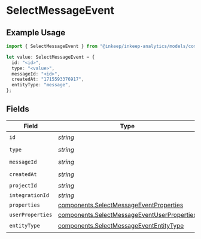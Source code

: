 # SelectMessageEvent

## Example Usage

```typescript
import { SelectMessageEvent } from "@inkeep/inkeep-analytics/models/components";

let value: SelectMessageEvent = {
  id: "<id>",
  type: "<value>",
  messageId: "<id>",
  createdAt: "1715593376917",
  entityType: "message",
};
```

## Fields

| Field                                                                                                      | Type                                                                                                       | Required                                                                                                   | Description                                                                                                |
| ---------------------------------------------------------------------------------------------------------- | ---------------------------------------------------------------------------------------------------------- | ---------------------------------------------------------------------------------------------------------- | ---------------------------------------------------------------------------------------------------------- |
| `id`                                                                                                       | *string*                                                                                                   | :heavy_check_mark:                                                                                         | N/A                                                                                                        |
| `type`                                                                                                     | *string*                                                                                                   | :heavy_check_mark:                                                                                         | N/A                                                                                                        |
| `messageId`                                                                                                | *string*                                                                                                   | :heavy_check_mark:                                                                                         | N/A                                                                                                        |
| `createdAt`                                                                                                | *string*                                                                                                   | :heavy_check_mark:                                                                                         | N/A                                                                                                        |
| `projectId`                                                                                                | *string*                                                                                                   | :heavy_minus_sign:                                                                                         | N/A                                                                                                        |
| `integrationId`                                                                                            | *string*                                                                                                   | :heavy_minus_sign:                                                                                         | N/A                                                                                                        |
| `properties`                                                                                               | [components.SelectMessageEventProperties](../../models/components/selectmessageeventproperties.md)         | :heavy_minus_sign:                                                                                         | N/A                                                                                                        |
| `userProperties`                                                                                           | [components.SelectMessageEventUserProperties](../../models/components/selectmessageeventuserproperties.md) | :heavy_minus_sign:                                                                                         | N/A                                                                                                        |
| `entityType`                                                                                               | [components.SelectMessageEventEntityType](../../models/components/selectmessageevententitytype.md)         | :heavy_check_mark:                                                                                         | N/A                                                                                                        |